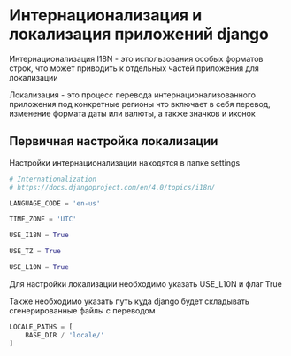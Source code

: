 # Интернационализация и локализация приложений django
Интернационализация I18N - это использования особых форматов строк, что может приводить к отдельных частей приложения 
для локализации

Локализация - это процесс перевода интернационализованного приложения под конкретные регионы что включает в себя перевод,
изменение формата даты или валюты, а также значков и иконок 

## Первичная настройка локализации
Настройки интернационализации находятся в папке settings
```python
# Internationalization
# https://docs.djangoproject.com/en/4.0/topics/i18n/

LANGUAGE_CODE = 'en-us'

TIME_ZONE = 'UTC'

USE_I18N = True

USE_TZ = True

USE_L10N = True

```
Для настройки локализации необходимо указать USE_L10N и флаг True

Также необходимо указать путь куда django будет складывать сгенерированные файлы с переводом
```python
LOCALE_PATHS = [
    BASE_DIR / 'locale/'
]
```

